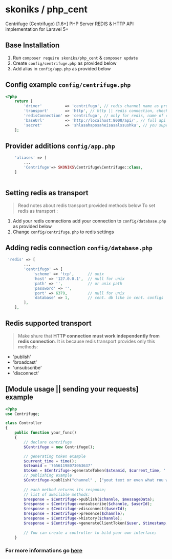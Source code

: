 # skoniks / php_cent
Centrifuge (Centrifugo) [1.6+] PHP Server REDIS & HTTP API implementation for Laravel 5+

## Base Installation
1. Run `composer require skoniks/php_cent` & `composer update`
2. Create `config/centrifuge.php` as provided below
3. Add alias in `config/app.php` as provided below

## Config example `config/centrifuge.php`
```php
<?php
    return [
        'driver'          => 'centrifugo', // redis channel name as provided in cent. conf ($driver.".api")
        'transport'       => 'http', // http || redis connection, check more information below
        'redisConnection' => 'centrifugo', // only for redis, name of connection more information below
        'baseUrl'         => 'http://localhost:8000/api/', // full api url
        'secret'          => 'shlasahaposaheisasalssushku', // you super secret key
    ];

```

## Provider additions `config/app.php`
```php
    'aliases' => [
        ...
        'Centrifuge'=> SKONIKS\Centrifuge\Centrifuge::class,
    ]
    
```

## Setting redis as transport
>Read notes about redis transport provided methods below
To set redis as transport :

1. Add your redis connections add your connection to `config/database.php` as provided below
2. Change `config/centrifuge.php` to redis settings

## Adding redis connection `config/database.php`
```php
 'redis' => [
        ...
        'centrifugo' => [
            'scheme' => 'tcp',      // unix
            'host' => '127.0.0.1',  // null for unix
            'path' => '',           // or unix path
            'password' => '',
            'port' => 6379,         // null for unix
            'database' => 1,        // cent. db like in cent. configs
        ],
    ],
```


## Redis supported transport
>Make shure that **HTTP connection must work independently from redis connection**.
>It is because redis transport provides only this methods:
* 'publish' 
* 'broadcast' 
* 'unsubscribe' 
* 'disconnect'

## [Module usage || sending your requests] example
```php
<?php
use Centrifuge;

class Controller
{
    public function your_func()
    {
        // declare centrifuge
        $Centrifuge = new Centrifuge();

        // generating token example
        $current_time = time();
        $steamid = '76561198073063637'
        $token = $Centrifuge->generateToken($steamid, $current_time, '');
        // publishing example
        $Centrifuge->publish("channel" , ["yout text or even what rou want"]);
        
        // each method returns its response; 
        // list of awailible methods: 
        $response = $Centrifuge->publish($channle, $messageData);
        $response = $Centrifuge->unsubscribe($channle, $userId);
        $response = $Centrifuge->disconnect($userId);
        $response = $Centrifuge->presence($channle);
        $response = $Centrifuge->history($channle);
        $response = $Centrifuge->generateClientToken($user, $timestamp, $info);
        
        // You can create a controller to bild your own interface;
    }
```
### For more informations go [here](https://fzambia.gitbooks.io/centrifugal/content/)
